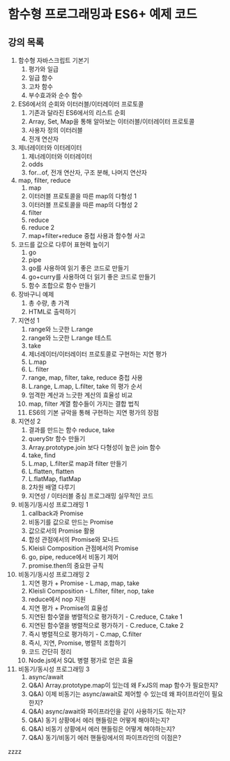 # 함수형 프로그래밍과 ES6+ 예제 코드

## 강의 목록

1. 함수형 자바스크립트 기본기
   1. 평가와 일급
   2. 일급 함수
   3. 고차 함수
   4. 부수효과와 순수 함수
2. ES6에서의 순회와 이터러블/이터레이터 프로토콜
   1. 기존과 달라진 ES6에서의 리스트 순회
   2. Array, Set, Map을 통해 알아보는 이터러블/이터레이터 프로토콜
   3. 사용자 정의 이터러블
   4. 전개 연산자
3. 제너레이터와 이터레이터
   1. 제너레이터와 이터레이터
   2. odds
   3. for...of, 전개 연산자, 구조 분해, 나머지 연산자
4. map, filter, reduce
   1. map
   2. 이터러블 프로토콜을 따른 map의 다형성 1
   3. 이터러블 프로토콜을 따른 map의 다형성 2
   4. filter
   5. reduce
   6. reduce 2
   7. map+filter+reduce 중첩 사용과 함수형 사고
5. 코드를 값으로 다루어 표현력 높이기
   1. go
   2. pipe
   3. go를 사용하여 읽기 좋은 코드로 만들기
   4. go+curry를 사용하여 더 읽기 좋은 코드로 만들기
   5. 함수 조합으로 함수 만들기
6. 장바구니 예제
   1. 총 수량, 총 가격
   2. HTML로 출력하기
7. 지연성 1
   1. range와 느긋한 L.range
   2. range와 느긋한 L.range 테스트
   3. take
   4. 제너레이터/이터레이터 프로토콜로 구현하는 지연 평가
   5. L.map
   6. L. filter
   7. range, map, filter, take, reduce 중첩 사용
   8. L.range, L.map, L.filter, take 의 평가 순서
   9. 엄격한 계산과 느긋한 계산의 효율성 비교
   10. map, filter 계열 함수들이 가지는 결합 법칙
   11. ES6의 기본 규악을 통해 구현하는 지연 평가의 장점
8. 지연성 2
   1. 결과를 만드는 함수 reduce, take
   2. queryStr 함수 만들기
   3. Array.prototype.join 보다 다형성이 높은 join 함수
   4. take, find
   5. L.map, L.filter로 map과 filter 만들기
   6. L.flatten, flatten
   7. L.flatMap, flatMap
   8. 2차원 배열 다루기
   9. 지연성 / 이터러블 중심 프로그래밍 실무적인 코드
9. 비동기/동시성 프로그래밍 1
   1. callback과 Promise
   2. 비동기를 값으로 만드는 Promise
   3. 값으로서의 Promise 활용
   4. 합성 관점에서의 Promise와 모나드
   5. Kleisli Composition 관점에서의 Promise
   6. go, pipe, reduce에서 비동기 제어
   7. promise.then의 중요한 규칙
10. 비동기/동시성 프로그래밍 2
    1. 지연 평가 + Promise - L.map, map, take
    2. Kleisli Composition - L.filter, filter, nop, take
    3. reduce에서 nop 지원
    4. 지연 평가 + Promise의 효율성
    5. 지연된 함수열을 병렬적으로 평가하기 - C.reduce, C.take 1
    6. 지연된 함수열을 병렬적으로 평가하기 - C.reduce, C.take 2
    7. 즉시 병렬적으로 평가하기 - C.map, C.filter
    8. 즉시, 지연, Promise, 병렬적 조합하기
    9. 코드 간단히 정리
    10. Node.js에서 SQL 병렬 평가로 얻은 효율
11. 비동기/동시성 프로그래밍 3
    1. async/await
    2. Q&A) Array.prototype.map이 있는데 왜 FxJS의 map 함수가 필요한지?
    3. Q&A) 이제 비동기는 async/await로 제어할 수 있는데 왜 파이프라인이 필요한지?
    4. Q&A) async/await와 파이프라인을 같이 사용하기도 하는지?
    5. Q&A) 동기 상황에서 에러 핸들링은 어떻게 해야하는지?
    6. Q&A) 비동기 상황에서 에러 핸들링은 어떻게 해야하는지?
    7. Q&A) 동기/비동기 에러 핸들링에서의 파이프라인의 이점은?

zzzz
